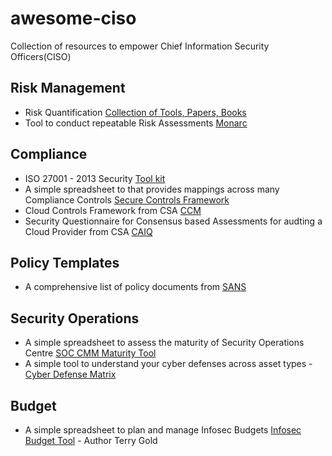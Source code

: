 # awesome-ciso
Collection of resources to empower Chief Information Security Officers(CISO)

## Risk Management
- Risk Quantification [Collection of Tools, Papers, Books](https://github.com/veeral-patel/awesome-risk-quantification)
- Tool to conduct repeatable Risk Assessments [Monarc](https://www.monarc.lu/)

## Compliance
- ISO 27001 - 2013 Security [Tool kit](https://www.iso27001security.com/html/toolkit.html) 
- A simple spreadsheet to that provides mappings across many Compliance Controls [Secure Controls Framework ](https://www.securecontrolsframework.com/)
- Cloud Controls Framework from CSA [CCM](https://cloudsecurityalliance.org/research/cloud-controls-matrix/)
- Security Questionnaire for Consensus based Assessments for audting a Cloud Provider from CSA [CAIQ](https://cloudsecurityalliance.org/artifacts/star-level-1-security-questionnaire-caiq-v4/)

## Policy Templates
- A comprehensive list of policy documents from [SANS](https://www.sans.org/information-security-policy/)

## Security Operations
- A simple spreadsheet to assess the maturity of Security Operations Centre [SOC CMM Maturity Tool](https://www.soc-cmm.com/downloads/latest/) 
- A simple tool to understand your cyber defenses across asset types - [Cyber Defense Matrix](https://cyberdefensematrix.com/)

## Budget  
- A simple spreadsheet to plan and manage Infosec Budgets [Infosec Budget Tool](https://github.com/sashank/awesome-ciso/blob/main/InfoSecBudget_v1.0.2.xlsm) - Author Terry Gold

